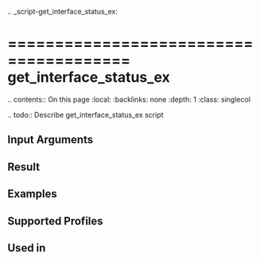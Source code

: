 .. _script-get_interface_status_ex:

=======================================
get_interface_status_ex
=======================================

.. contents:: On this page
    :local:
    :backlinks: none
    :depth: 1
    :class: singlecol

.. todo::
    Describe get_interface_status_ex script

Input Arguments
---------------

Result
------

Examples
--------

Supported Profiles
------------------

Used in
-------
